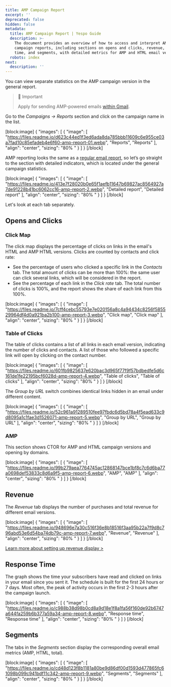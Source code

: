 ```yaml
---
title: AMP Campaign Report
excerpt: ''
deprecated: false
hidden: false
metadata:
  title: AMP Campaign Report | Yespo Guide
  description: >-
    The document provides an overview of how to access and interpret AMP
    campaign reports, including sections on opens and clicks, revenue, response
    time, and segments, with detailed metrics for AMP and HTML email versions.
  robots: index
next:
  description: ''
---
```

You can view separate statistics on the AMP campaign version in the general report.

> 📘 Important
> 
> Apply for sending AMP-powered emails <a rel="nofollow" href="https://support.google.com/a/answer/9707629?hl=en" target="_blank"> within Gmail</a>.

Go to the _Campaigns → Reports_ section and click on the campaign name in the list.

[block:image]
{
  "images": [
    {
      "image": [
        "https://files.readme.io/d623c44ed1f3ed6ada8da785bbb11609c6e955ce03a7fad10c85efadeb4e6f60-amp-report-01.webp",
        "Reports",
        "Reports"
      ],
      "align": "center",
      "sizing": "80% "
    }
  ]
}
[/block]


AMP reporting looks the same as a [regular email report](https://docs.yespo.io/docs/campaigns-analytics), so let’s go straight to the section with detailed indicators, which is located under the general campaign statistics.

[block:image]
{
  "images": [
    {
      "image": [
        "https://files.readme.io/413e7f28020b0e65f1aefb11647b69827ac8564927a7de91228b41bc6062cc16-amp-report-2.webp",
        "Detailed report",
        "Detailed report"
      ],
      "align": "center",
      "sizing": "80% "
    }
  ]
}
[/block]


Let's look at each tab separately.

## Opens and Clicks

### Click Map

The click map displays the percentage of clicks on links in the email's HTML and AMP HTML versions. Clicks are counted by contacts and click rate:

- See the percentage of users who clicked a specific link in the _Contacts_ tab. The total amount of clicks can be more than 100%: the same user can click several links, which will be considered in the report.
- See the percentage of each link in the _Click rate_ tab. The total number of clicks is 100%, and the report shows the share of each link from this 100%.

[block:image]
{
  "images": [
    {
      "image": [
        "https://files.readme.io/7cff4cebc55793e7e020156a8c4a94434c8256f585529964df4d0a921ba2b100-amp-report-3.webp",
        "Click map",
        "Click map"
      ],
      "align": "center",
      "sizing": "80% "
    }
  ]
}
[/block]


### Table of Clicks

The table of clicks contains a list of all links in each email version, indicating the number of clicks and contacts. A list of those who followed a specific link will open by clicking on the contact number.

[block:image]
{
  "images": [
    {
      "image": [
        "https://files.readme.io/601fb9825637e620bac3d965f77f9f57bdbedfe5d6c161de1fe22195bcf6028d-amp-report-4.webp",
        "Table of clicks",
        "Table of clicks"
      ],
      "align": "center",
      "sizing": "80% "
    }
  ]
}
[/block]


The _Group by URL_ switch combines identical links hidden in an email under different content.

[block:image]
{
  "images": [
    {
      "image": [
        "https://files.readme.io/52c961a91289510fee97fbdc6d5bd78a4f5ead633c9d8095a1c1fae3d1526071-amp-report-5.webp",
        "Group by URL",
        "Group by URL"
      ],
      "align": "center",
      "sizing": "80% "
    }
  ]
}
[/block]


### AMP

This section shows CTOR for AMP and HTML campaign versions and opening by domains.

[block:image]
{
  "images": [
    {
      "image": [
        "https://files.readme.io/99b279aea7764745ac12868147bce1bf8c7c6d6ba77a0698def53833c8d6a9f5-amp-report-6.webp",
        "AMP",
        "AMP"
      ],
      "align": "center",
      "sizing": "80% "
    }
  ]
}
[/block]


## Revenue

The _Revenue_ tab displays the number of purchases and total revenue for different email versions.

[block:image]
{
  "images": [
    {
      "image": [
        "https://files.readme.io/948696e7a30c516f36e8b18516f3aa95b22a7f9d8c796abd53e6d54ba74db79c-amp-report-7.webp",
        "Revenue",
        "Revenue"
      ],
      "align": "center",
      "sizing": "80% "
    }
  ]
}
[/block]


[Learn more about setting up revenue display >](https://docs.yespo.io/docs/how-set-revenue-campaign)

## Response Time

The graph shows the time your subscribers have read and clicked on links in your email since you sent it. The schedule is built for the first 24 hours or 7 days. Most often, the peak of activity occurs in the first 2-3 hours after the campaign launch.

[block:image]
{
  "images": [
    {
      "image": [
        "https://files.readme.io/c988b38d98b0cd8a9d18e1f8a1fa56f160de92b6747a644fa259b6b377a59a34-amp-report-8.webp",
        "Response time",
        "Response time"
      ],
      "align": "center",
      "sizing": "80% "
    }
  ]
}
[/block]


## Segments

The tabs in the _Segments_ section display the corresponding overall email metrics (AMP, HTML, total).

[block:image]
{
  "images": [
    {
      "image": [
        "https://files.readme.io/cd48d123f8b1181a80be9d86df00d1593d477865fc61098b099c941bdf11c342-amp-report-9.webp",
        "Segments",
        "Segments"
      ],
      "align": "center",
      "sizing": "80% "
    }
  ]
}
[/block]